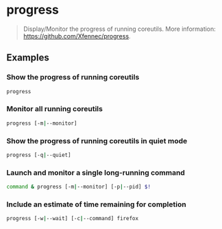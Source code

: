 # progress

> Display/Monitor the progress of running coreutils. More information: <https://github.com/Xfennec/progress>.

## Examples

### Show the progress of running coreutils

```bash
progress
```

### Monitor all running coreutils

```bash
progress [-m|--monitor]
```

### Show the progress of running coreutils in quiet mode

```bash
progress [-q|--quiet]
```

### Launch and monitor a single long-running command

```bash
command & progress [-m|--monitor] [-p|--pid] $!
```

### Include an estimate of time remaining for completion

```bash
progress [-w|--wait] [-c|--command] firefox
```
